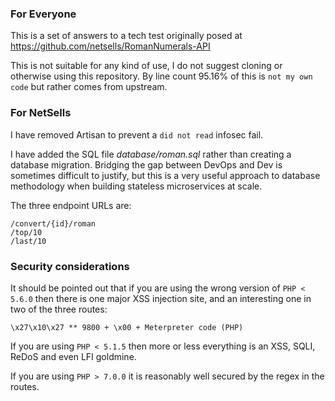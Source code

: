 ### For Everyone

This is a set of answers to a tech test originally posed at https://github.com/netsells/RomanNumerals-API

This is not suitable for any kind of use, I do not suggest cloning or otherwise using this repository. By line count 95.16% of this is `not my own code` but rather comes from upstream.

### For NetSells

I have removed Artisan to prevent a `did not read` infosec fail.

I have added the SQL file _database/roman.sql_ rather than creating a database migration. Bridging the gap between DevOps and Dev is sometimes difficult to justify, but this is a very useful approach to database methodology when building stateless microservices at scale.

The three endpoint URLs are:
```
/convert/{id}/roman
/top/10
/last/10
```

### Security considerations

It should be pointed out that if you are using the wrong version of `PHP < 5.6.0` then there is one major XSS injection site, and an interesting one in two of the three routes:
```
\x27\x10\x27 ** 9800 + \x00 + Meterpreter code (PHP)
```
If you are using `PHP < 5.1.5` then more or less everything is an XSS, SQLI, ReDoS and even LFI goldmine.

If you are using `PHP > 7.0.0` it is reasonably well secured by the regex in the routes.
